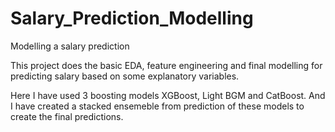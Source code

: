 # Salary_Prediction_Modelling
Modelling a salary prediction

This project  does the basic EDA, feature engineering and final modelling for predicting salary based on some explanatory variables.

Here I have used 3 boosting models XGBoost, Light BGM and CatBoost. And I have created a stacked ensemeble from prediction of these models to create the final predictions.


